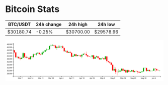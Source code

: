 # Bitcoin Stats

BTC/USDT|24h change|24h high|24h low|
|---|---|---|---|
|$30180.74|-0.25%|$30700.00|$29578.96|

<img src="./chart.svg">
